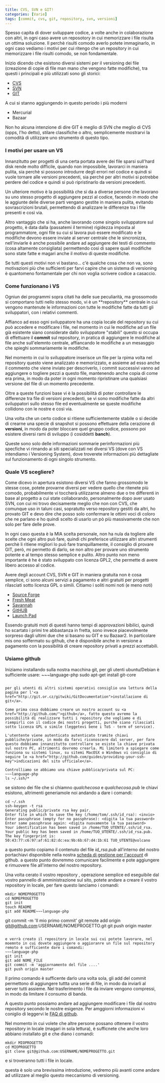 ```yaml
---
title: CVS, SVN e GIT!
categories: [Varie]
tags: [commit, cvs, git, repository, svn, versioni]
---
```

Spesso capita di dover sviluppare codice, a volte anche in colaborazione con altri, in ogni caso avere un reposotory in cui memorizzare i file risulta un ottima soluzione. Il perchè risulti comodo averlo potete immaginarlo, in ogni caso vediamo i motivi per cui ritengo che un repository in cui memorizzare i file risulti comodo, se non fondamentale.

Inizio dicendo che esistono diversi sistemi per il versioning dei file (creazione di copie di file man mano che vengono fatte modifiche), tra questi i principali e più utilizzati sono gli storici:

  * <a href="http://www.nongnu.org/cvs/">CVS</a>
  * <a href="http://subversion.tigris.org/">SVN</a>
  * <a href="http://git.or.cz/">GIT</a>

A cui si stanno aggiungendo in questo periodo i più moderni

  * Mercurial
  * Bazaar

Non ho alcuna intenzione di dire GIT è meglio di SVN che  meglio di CVS (opps, l'ho detto), stilare classifiche o altro, semplicemente mostrarvi la comodità di utilizzare uno strumento di questo tipo.
<!--break-->
<h3>I motivi per usare un VS</h3>
Innanzitutto per progetti di una certa portata avere dei file sparsi sull'hard disk rende molto difficile, quando non impossibile, lavorarci in maniera pulita, sia perchè si possono introdurre degli errori nel codice e quindi si vuole tornare alle versioni precedenti, sia perché per altri motivi si potrebbe perdere del codice e quindi si può ripristinarlo da versioni precedenti.

Un ulteriore motivo è la possibilità che si da a diverse persone che lavorano su uno stesso progetto di aggiungere pezzi al codice, facendo in modo che le aggiunte delle diverse parti vengano gestite in maniera pulita, evitando sovrascrizioni brutali, permettendo di analizzare le differenze tra i file presenti e così via.

Altro vantaggio che si ha, anche lavorando come singolo sviluppatore sul progetto, è data dalla (passatemi il termine) rigidezza imposta al programmatore, ogni file su cui si lavora può essere modificato e le modifiche devono essere inviate al server centrale che le sincronizza, nell'inviarle è anche possibile andare ad aggiungere dei testi di commento (cosa altamente consigliata) permettendo così di sapere quali modifiche sono state fatte e magari anche il motivo di queste modifiche.

Se tutti questi motivi non vi bastano... c'è qualche cosa che non va, sono motivazioni più che sufficienti per farvi capire che un sistema di versioning è quantomeno fontamentale per chi non voglia scrivere codice a casaccio.

<h3>Come funzionano i VS</h3>
Ogniun dei programmi sopra citati ha delle sue peculiarità, ma grossomodo si comportano tutti nello stesso modo, vi è un **repository** centrale in cui vengono mantenute le informazioni con tutte le modifiche fatte da tutti gli sviluppatori, con i relativi commenti.

Affianco ad esso ogni sviluppatore ha una copia locale del repository su cui può accedere e modificare i file, nel momento in cui le modifiche ad un file già esistente siano considerate dallo sviluppatore "stabili" questo si occupa di effettuare il **commit** sul repository, in pratica di aggiungere le modifiche al file anche sull'elemnto centrale, affiancando le modifiche a un mesasggio che spieghi sommariamente le modifiche.

Nel momento in cui lo sviluppatore inserisce un file per la rpima volta nel repository questo viene analizzato e memorizzato, e assieme ad esso anche il commento che viene inviato per descriverlo, i commit successivi vanno ad aggiungere o togliere pezzi a questo file, mantenendo anche copia di come era prima, in modo da poter in ogni momento ripristinare una qualsiasi versione del file di un momento precedente.

Oltre a queste funzioni base vi è la possibilità di poter controllare le differenze tra file di versioni precedenti, se vi sono modifiche fatte da altri sviluppatori sullo stesso file ed eventualmente se queste modifiche collidono con le nostre e così via.

Una volta che un certo codice si ritiene sufficientemente stabile o si decide di crearne una specie di snapshot si possono effettuare della cerazione di **versioni**, in modo da poter bloccare quel gruppo codice, possono poi esistere diversi rami di sviluppo (i cosiddetti **banch**).

Queste sono solo delle informazioni sommarie perinformazioni più specfiche vi rimando ai siti specializzati nei diversi VS (dove con VS intendiamo i Versioning System), dove troverete informazioni più dettagliate sul funzionamento di ogni singolo strumento.

<h3>Quale VS scegliere?</h3>
Come dicevo in apertura esistono diversi VS che fanno grossomodo le stesse cose, potete provarne diversi per vedere quello che ritenete più comodo, probabilmente vi toccherà utilizzarne almeno due o tre differenti in base al progetto a cui state collaborando, personalmente dopo aver usato SVN, con cui mi trovo decisamente meglio che non con CVS, che comunque uso in taluni casi, sopratutto verso repository gestiti da altri, ho provato GIT e devo dire che posso solo confermare le ottimi voci di coloro che ne parlano e ho quindi scelto di usarlo un pò più massivamente che non solo per fare delle prove.

In ogni caso questa è la MIA scelta personale, non ha nula da togliere alle scelte che ogni altro può fare, quindi chi preferisce utilizzare altri strumenti perchè li ritiene migliori lo può fare tranquillamente, il consiglio di provare GIT, però, mi permetto di darlo, se non altro per provare uno strumento potente e al tempo stesso semplice e pulito. Altro punto non meno importante è he è stato sviluppato con licenza GPL2, che permette di avere libero accesso al codice.

Avere degli account CVS, SVN e GIT in maniera gratuita non è cosa semplice, ci sono alcuni servizi a pagamento e altri gratuiti per progetti rilasciati sotto licenza GPL o simili. Citiamo i soliti nomi noti (e meno noti)

  * <a href="http://sourceforge.net/">Source Forge</a>
  * <a href="http://freshmeat.net/">Fresh Meat</a>
  * <a href="http://savannah.gnu.org/">Savannah</a>
  * <a href="http://github.com/">GitHUB</a>
  * <a href="http://launchpad.net/">Launch Pad</a>


Essendo gratuiti moti di questi hanno tempi di approvazioni bibilici, quindi ho scartato i primi tre abbastanza in fretta, sono invece piacevolmente sorpreso dagli ultimi due che si basano su GIT e su Bazaar2. In particolare mis ono soffermato su github, che è disponibile anche in versione a pagamento con la possibilità di creare repository privati a prezzi accettabili.

<h3>Usiamo github</h3>
Iniziamo installando sulla nostra macchina git, per gli utenti ubuntu/Debian è sufficiente usare:
~~~language-php
sudo apt-get install git-core

~~~

per gli utenti di altri sistemi operativi consiglio una lettura della pagina per l'<a href="http://git.or.cz/gitwiki/GitDocumentation">installazione di git</a>.

Come prima cosa dobbiamo creare un nostro account su <a href="http://github.com/">github</a>, fatto questo avremo la possibilità di realizzare tutti i repository che vogliamo e di riempirli con il codice dei nostri progetti, purchè siano rilasciati sotto licenza GPL o simile (leggetevi bene i ToS - term of service). 

L'utentente viene autenticato autenticato tramite chiavi pubbliche/private, in modo da farvi riconoscere dal server, per fare questo dobbiamo innanzitutto controllare se esiste la chiave privata sul nostro PC, altrimenti dovremo crearla. Mi limiterò a spiegare come funziona su sistemi linux, su sitemi MacOSX o Windows vi consiglio di seguire le <a href="http://github.com/guides/providing-your-ssh-key">indicazioni del sito ufficiale</a>.

Controlliamo se abbiamo una chiave pubblica/privata sul PC:
~~~language-php
ls ~/.ssh/*

~~~

se sistono dei file che si chiamno _qualchecosa_ e _qualchecosa.pub_ le chiavi esistono, altrimenti generiamole noi andando a dare i comandi:
~~~language-php
cd ~/.ssh
ssh-keygen -t rsa
Generating public/private rsa key pair.
Enter file in which to save the key (/home/tom/.ssh/id_rsa): <invio>
Enter passphrase (empty for no passphrase): <digita la tua password>
Enter same passphrase again: <digita nuovamente la tua password>
Your identification has been saved in /home/TUO_UTENTE/.ssh/id_rsa.
Your public key has been saved in /home/TUO_UTENTE/.ssh/id_rsa.pub.
The key fingerprint is:
50:43:77:c6:97:af:61:82:dc:ea:9b:6b:67:d4:1b:61 TUO_UTENTE@volcano
~~~


a questo punto copiamo il contenuto del file _id_rsa.pub_ all'interno del nostro portachiavi disponibile nella nostra <a href="https://github.com/account">scheda di gestione per l'account</a> di github. a questo punto dovremmo comunicare facilmente e pote aggiungere e rimuovere file all'interno del nostro repository.

Una volta cerato il vostro repository , operazione semplice ed eseguibile dal vostro pannello di amministrazione sul sito, potete andare a creare il vostro  repository in locale, per fare questo lanciamo i comandi:
~~~language-php
mkdir NOMEPROGETTO
cd NOMEPROGETTO
git init
touch README
git add README~~~language-php

~~~

git commit -m 'Il mio primo commit'
git remote add origin git@github.com:USERNAME/NOMEPROGETTO.git
git push origin master
~~~

e verrà creato il repository in locale sui cui potete lavorare, nel moemnto in cui dovete aggiungere o aggioranre un file sul repository remoto è sufficiente dare i comandi:
~~~language-php
git init
git add NOME_FILE
git commit -m 'aggiornamento del file ....'
git push origin master
~~~

Il primo comando è sufficente darlo una volta sola, gli add del commit permettono di aggiungere tuttta una serie di file, in modo da inviarli al server tutti assieme. Nel trasferimento i file da inviare vengono compressi, in modo da limitare il consumo di banda.

A questo punto possiamo andare ad aggiungere modificare i file dal nostro repository secondo le nostre esigenze. Per amggiorni informazioni vi coniglio di leggervi le <a href="http://github.com/guides">FAQ di github</a>.

Nel momento in cui volete che altre persone possano ottenere il vostro repository in locale (magari in sola lettura), è sufficnete che anche loro abbiano installato git e che diano i comandi:
~~~language-php
mkdir MIOPROGETTO
cd MIOPROGETTO
git clone git@github.com:USERNAME/NOMEPROGETTO.git
~~~

e si troveranno tutti i file in locale.

questa è solo una brevissima introduzione, vedremo più avanti come andare ad utilizzare al meglio questo meccanismo di versioning.